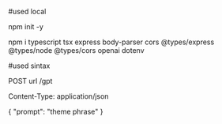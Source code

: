 #used local

npm init -y

npm i typescript tsx express body-parser cors @types/express @types/node @types/cors openai dotenv

#used sintax

POST url /gpt

Content-Type: application/json

{
"prompt": "theme phrase"
}
